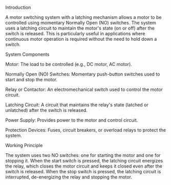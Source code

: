 Introduction 

A motor switching system with a latching mechanism allows a motor to be controlled using momentary Normally Open (NO) switches. The system uses a latching circuit to maintain the motor's state (on or off) after the switch is released. This is particularly useful in applications where continuous motor operation is required without the need to hold down a switch. 

System Components 

Motor: The load to be controlled (e.g., DC motor, AC motor). 

Normally Open (NO) Switches: Momentary push-button switches used to start and stop the motor. 

Relay or Contactor: An electromechanical switch used to control the motor circuit. 

Latching Circuit: A circuit that maintains the relay's state (latched or unlatched) after the switch is released. 

Power Supply: Provides power to the motor and control circuit. 

Protection Devices: Fuses, circuit breakers, or overload relays to protect the system. 

Working Principle 

The system uses two NO switches: one for starting the motor and one for stopping it. When the start switch is pressed, the latching circuit energizes the relay, which closes the motor circuit and keeps it closed even after the switch is released. When the stop switch is pressed, the latching circuit is interrupted, de-energizing the relay and stopping the motor. 

 

